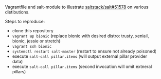 Vagrantfile and salt-module to illustrate [saltstack/salt#51578](https://github.com/saltstack/salt/issues/51578) on various distibutions.

Steps to reproduce:
  * clone this repository
  * `vagrant up bionic` (replace bionic with desired distro: trusty, xeniail, bionic, jessie or stretch)
  * `vagrant ssh bionic`
  * `systemctl restart salt-master` (restart to ensure not already poisoned)
  * execute `salt-call pillar.items` (will output external pillar provider data)
  * execute `salt-call pillar.items` (second invocation will omit extneral pillars)

